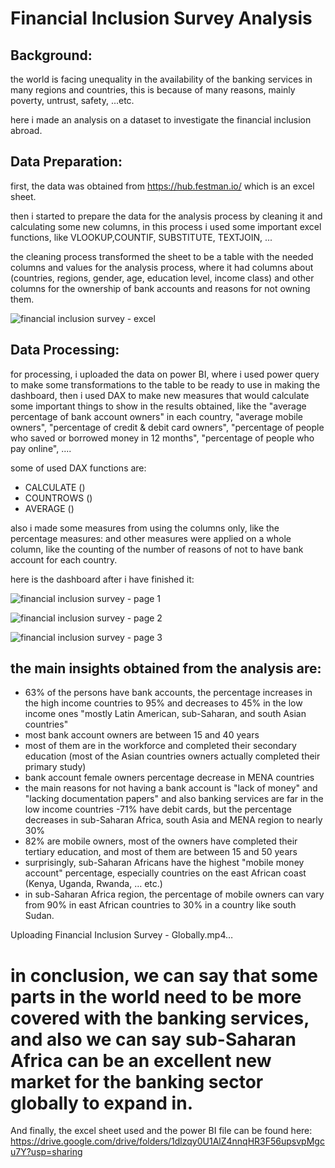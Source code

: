 # Financial Inclusion Survey Analysis

## Background:
the world is facing unequality in the availability of the banking services in many regions and countries, this is because of many reasons, mainly poverty, untrust, safety, ...etc.

here i made an analysis on a dataset to investigate the financial inclusion abroad.

## Data Preparation:
first, the data was obtained from https://hub.festman.io/ which is an excel sheet.

then i started to prepare the data for the analysis process by cleaning it and calculating some new columns, in this process i used some important excel functions, like 
VLOOKUP,COUNTIF, SUBSTITUTE, TEXTJOIN, ... 

the cleaning process transformed the sheet to be a table with the needed columns and values for the analysis process, where it had columns about (countries, regions, gender, age, education level, income class) and other columns for the ownership of bank accounts and reasons for not owning them.

![financial inclusion survey - excel](https://user-images.githubusercontent.com/79236835/161986419-cfc61d3a-0f68-41df-a7b1-d145c186518e.png)

## Data Processing:
for processing, i uploaded the data on power BI, where i used power query to make some transformations to the table to be ready to use in making the dashboard, then i used DAX to make new measures that would calculate some important things to show in the results obtained, like the "average percentage of bank account owners" in each country, "average mobile owners", "percentage of credit & debit card owners", "percentage of people who saved or borrowed money in 12 months", "percentage of people who pay online", ....

some of used DAX functions are:
- CALCULATE ()
- COUNTROWS ()
- AVERAGE ()

also i made some measures from using the columns only, like the percentage measures: and other measures were applied on a whole column, like the counting of the number of reasons of not to have bank account for each country.

here is the dashboard after i have finished it:

![financial inclusion survey - page 1](https://user-images.githubusercontent.com/79236835/161991728-d9fbcee2-afb9-4c94-89a0-683f0005e100.png)

![financial inclusion survey - page 2](https://user-images.githubusercontent.com/79236835/161991963-1f8aae35-18cf-40ba-b143-f6c3471b382a.png)

![financial inclusion survey - page 3](https://user-images.githubusercontent.com/79236835/161993158-2b494512-b057-4bab-bf10-aa2b39b85c89.png)


## the main insights obtained from the analysis are:
- 63% of the persons have bank accounts, the percentage increases in the high income countries to 95% and decreases to 45% in the low income ones "mostly Latin American, sub-Saharan, and south Asian countries"
- most bank account owners are between 15 and 40 years
- most of them are in the workforce and completed their secondary education (most of the Asian countries owners actually completed their primary study)
- bank account female owners percentage decrease in MENA countries
- the main reasons for not having a bank account is "lack of money" and "lacking documentation papers" and also banking services are far in the low income countries
-71% have debit cards, but the percentage decreases in sub-Saharan Africa, south Asia and MENA region to nearly 30%
- 82% are mobile owners, most of the owners have completed their tertiary education, and most of them are between 15 and 50 years
- surprisingly, sub-Saharan Africans have the highest "mobile money account" percentage, especially countries on the east African coast (Kenya, Uganda, Rwanda, … etc.)
- in sub-Saharan Africa region, the percentage of mobile owners can vary from 90% in east African countries to 30% in a country like south Sudan.


Uploading Financial Inclusion Survey - Globally.mp4…


# in conclusion, we can say that some parts in the world need to be more covered with the banking services, and also we can say sub-Saharan Africa can be an excellent new market for the banking sector globally to expand in.

And finally, the excel sheet used and the power BI file can be found here: https://drive.google.com/drive/folders/1dlzqy0U1AlZ4nnqHR3F56upsvpMgcu7Y?usp=sharing
